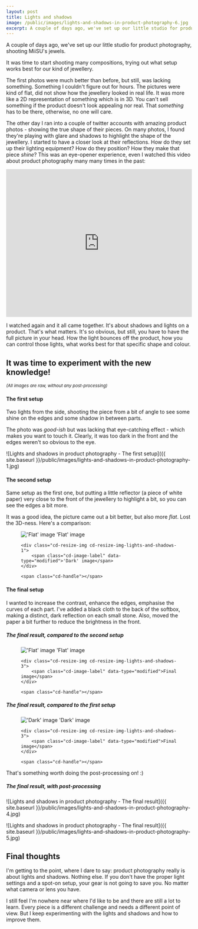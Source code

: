 ```yaml
---
layout: post
title: Lights and shadows
image: /public/images/lights-and-shadows-in-product-photography-6.jpg
excerpt: A couple of days ago, we've set up our little studio for product photography, shooting MiiSU's jewels. It was time to start shooting many compositions, trying out what setup works best for our kind of jewellery.
---
```


A couple of days ago, we've set up our little studio for product photography, shooting MiiSU's jewels.

It was time to start shooting many compositions, trying out what setup works best for our kind of jewellery.

The first photos were much better than before, but still, was lacking something. Something I couldn't figure out for hours. The pictures were kind of flat, did not show how the jewellery looked in real life. It was more like a 2D representation of something which is in 3D. You can't sell something if the product doesn't look appealing nor real. That *something* has to be there, otherwise, no one will care.

The other day I ran into a couple of twitter accounts with amazing product photos - showing the true shape of their pieces. On many photos, I found they're playing with glare and shadows to highlight the shape of the jewellery. I started to have a closer look at their reflections. How do they set up their lighting equipment? How do they position? How they make that piece *shine*? This was an eye-opener experience, even I watched this video about product photography many many times in the past:

<iframe width="100%" height="400" src="https://www.youtube.com/embed/suutt0IsqUM" frameborder="0" allowfullscreen></iframe>

I watched again and it all came together. It's about shadows and lights on a product. That's what matters. It's so obvious, but still, you have to have the full picture in your head. How the light bounces off the product, how you can control those lights, what works best for that specific shape and colour.


## It was time to experiment with the new knowledge!<br/>
<small>_(All images are raw, without any post-processing)_</small>

#### The first setup
Two lights from the side, shooting the piece from a bit of angle to see some shine on the edges and some shadow in between parts.

The photo was _good-ish_ but was lacking that eye-catching effect - which makes you want to touch it. Clearly, it was too dark in the front and the edges weren't so obvious to the eye.

![Lights and shadows in product photography - The first setup]({{ site.baseurl }}/public/images/lights-and-shadows-in-product-photography-1.jpg)


#### The second setup
Same setup as the first one, but putting a little reflector (a piece of white paper) very close to the front of the jewellery to highlight a bit, so you can see the edges a bit more.

It was a good idea, the picture came out a bit better, but also more _flat_. Lost the 3D-ness. Here's a comparison:

<figure class="cd-image-container">
		<img src="{{ site.baseurl }}/public/images/lights-and-shadows-in-product-photography-2.jpg" alt="'Flat' image">
		<span class="cd-image-label" data-type="original">'Flat' image</span>

	<div class="cd-resize-img cd-resize-img-lights-and-shadows-1">
		<span class="cd-image-label" data-type="modified">'Dark' image</span>
	</div>

	<span class="cd-handle"></span>
</figure>


#### The final setup
I wanted to increase the contrast, enhance the edges, emphasise the curves of each part. I've added a black cloth to the back of the softbox, making a distinct, dark reflection on each small stone. Also, moved the paper a bit further to reduce the brightness in the front.

##### The final result, compared to the second setup

<figure class="cd-image-container">
		<img src="{{ site.baseurl }}/public/images/lights-and-shadows-in-product-photography-2.jpg" alt="'Flat' image">
		<span class="cd-image-label" data-type="original">'Flat' image</span>

	<div class="cd-resize-img cd-resize-img-lights-and-shadows-3">
		<span class="cd-image-label" data-type="modified">Final image</span>
	</div>

	<span class="cd-handle"></span>
</figure>



##### The final result, compared to the first setup

<figure class="cd-image-container">
		<img src="{{ site.baseurl }}/public/images/lights-and-shadows-in-product-photography-1.jpg" alt="'Dark' image">
		<span class="cd-image-label" data-type="original">'Dark' image</span>

	<div class="cd-resize-img cd-resize-img-lights-and-shadows-3">
		<span class="cd-image-label" data-type="modified">Final image</span>
	</div>

	<span class="cd-handle"></span>
</figure>


That's something worth doing the post-processing on! :)

##### The final result, with post-processing
![Lights and shadows in product photography - The final result]({{ site.baseurl }}/public/images/lights-and-shadows-in-product-photography-4.jpg)

![Lights and shadows in product photography - The final result]({{ site.baseurl }}/public/images/lights-and-shadows-in-product-photography-5.jpg)


## Final thoughts
I'm getting to the point, where I dare to say: product photography really is about lights and shadows. Nothing else. If you don't have the proper light settings and a spot-on setup, your gear is not going to save you. No matter what camera or lens you have.

I still feel I'm nowhere near where I'd like to be and there are still a lot to learn. Every piece is a different challenge and needs a different point of view. But I keep experimenting with the lights and shadows and how to improve them.
